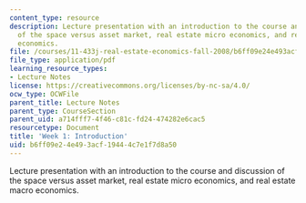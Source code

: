```yaml
---
content_type: resource
description: Lecture presentation with an introduction to the course and discussion
  of the space versus asset market, real estate micro economics, and real estate macro
  economics.
file: /courses/11-433j-real-estate-economics-fall-2008/b6ff09e24e493acf19444c7e1f7d8a50_wk1.pdf
file_type: application/pdf
learning_resource_types:
- Lecture Notes
license: https://creativecommons.org/licenses/by-nc-sa/4.0/
ocw_type: OCWFile
parent_title: Lecture Notes
parent_type: CourseSection
parent_uid: a714fff7-4f46-c81c-fd24-474282e6cac5
resourcetype: Document
title: 'Week 1: Introduction'
uid: b6ff09e2-4e49-3acf-1944-4c7e1f7d8a50
---
```

Lecture presentation with an introduction to the course and discussion of the space versus asset market, real estate micro economics, and real estate macro economics.